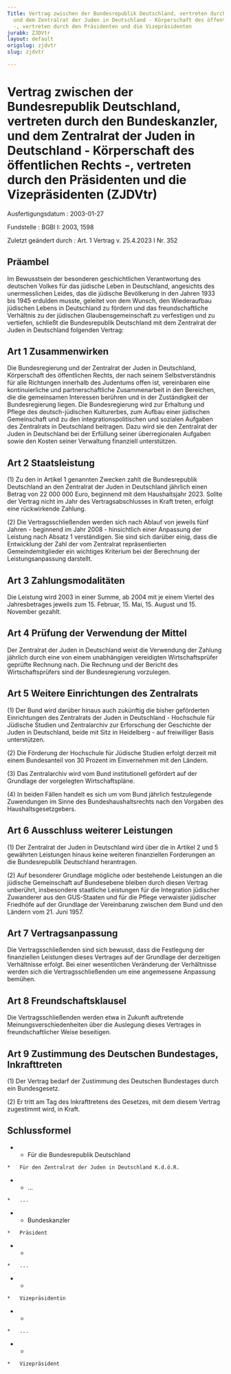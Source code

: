 ```yaml
---
Title: Vertrag zwischen der Bundesrepublik Deutschland, vertreten durch den Bundeskanzler,
  und dem Zentralrat der Juden in Deutschland - Körperschaft des öffentlichen Rechts
  -, vertreten durch den Präsidenten und die Vizepräsidenten
jurabk: ZJDVtr
layout: default
origslug: zjdvtr
slug: zjdvtr

---
```


# Vertrag zwischen der Bundesrepublik Deutschland, vertreten durch den Bundeskanzler, und dem Zentralrat der Juden in Deutschland - Körperschaft des öffentlichen Rechts -, vertreten durch den Präsidenten und die Vizepräsidenten (ZJDVtr)

Ausfertigungsdatum
:   2003-01-27

Fundstelle
:   BGBl I: 2003, 1598

Zuletzt geändert durch
:   Art. 1 Vertrag v. 25.4.2023 I Nr. 352


## Präambel

Im Bewusstsein der besonderen geschichtlichen Verantwortung des deutschen Volkes für das jüdische Leben in Deutschland, angesichts des unermesslichen Leides, das die jüdische Bevölkerung in den Jahren 1933 bis 1945 erdulden musste, geleitet von dem Wunsch, den Wiederaufbau jüdischen Lebens in Deutschland zu fördern und das freundschaftliche Verhältnis zu der jüdischen Glaubensgemeinschaft zu verfestigen und zu vertiefen, schließt die Bundesrepublik Deutschland mit dem Zentralrat der Juden in Deutschland folgenden Vertrag:


## Art 1 Zusammenwirken

Die Bundesregierung und der Zentralrat der Juden in Deutschland, Körperschaft des öffentlichen Rechts, der nach seinem Selbstverständnis für alle Richtungen innerhalb des Judentums offen ist, vereinbaren eine kontinuierliche und partnerschaftliche Zusammenarbeit in den Bereichen, die die gemeinsamen Interessen berühren und in der Zuständigkeit der Bundesregierung liegen. Die Bundesregierung wird zur Erhaltung und Pflege des deutsch-jüdischen Kulturerbes, zum Aufbau einer jüdischen Gemeinschaft und zu den integrationspolitischen und sozialen Aufgaben des Zentralrats in Deutschland beitragen. Dazu wird sie den Zentralrat der Juden in Deutschland bei der Erfüllung seiner überregionalen Aufgaben sowie den Kosten seiner Verwaltung finanziell unterstützen.


## Art 2 Staatsleistung

(1) Zu den in Artikel 1 genannten Zwecken zahlt die Bundesrepublik Deutschland an den Zentralrat der Juden in Deutschland jährlich einen Betrag von 22 000 000 Euro, beginnend mit dem Haushaltsjahr 2023. Sollte der Vertrag nicht im Jahr des Vertragsabschlusses in Kraft treten, erfolgt eine rückwirkende Zahlung.

(2) Die Vertragsschließenden werden sich nach Ablauf von jeweils fünf Jahren - beginnend im Jahr 2008 - hinsichtlich einer Anpassung der Leistung nach Absatz 1 verständigen. Sie sind sich darüber einig, dass die Entwicklung der Zahl der vom Zentralrat repräsentierten Gemeindemitglieder ein wichtiges Kriterium bei der Berechnung der Leistungsanpassung darstellt.


## Art 3 Zahlungsmodalitäten

Die Leistung wird 2003 in einer Summe, ab 2004 mit je einem Viertel des Jahresbetrages jeweils zum 15. Februar, 15. Mai, 15. August und 15. November gezahlt.


## Art 4 Prüfung der Verwendung der Mittel

Der Zentralrat der Juden in Deutschland weist die Verwendung der Zahlung jährlich durch eine von einem unabhängigen vereidigten Wirtschaftsprüfer geprüfte Rechnung nach. Die Rechnung und der Bericht des Wirtschaftsprüfers sind der Bundesregierung vorzulegen.


## Art 5 Weitere Einrichtungen des Zentralrats

(1) Der Bund wird darüber hinaus auch zukünftig die bisher geförderten Einrichtungen des Zentralrats der Juden in Deutschland - Hochschule für Jüdische Studien und Zentralarchiv zur Erforschung der Geschichte der Juden in Deutschland, beide mit Sitz in Heidelberg - auf freiwilliger Basis unterstützen.

(2) Die Förderung der Hochschule für Jüdische Studien erfolgt derzeit mit einem Bundesanteil von 30 Prozent im Einvernehmen mit den Ländern.

(3) Das Zentralarchiv wird vom Bund institutionell gefördert auf der Grundlage der vorgelegten Wirtschaftspläne.

(4) In beiden Fällen handelt es sich um vom Bund jährlich festzulegende Zuwendungen im Sinne des Bundeshaushaltsrechts nach den Vorgaben des Haushaltsgesetzgebers.


## Art 6 Ausschluss weiterer Leistungen

(1) Der Zentralrat der Juden in Deutschland wird über die in Artikel 2 und 5 gewährten Leistungen hinaus keine weiteren finanziellen Forderungen an die Bundesrepublik Deutschland herantragen.

(2) Auf besonderer Grundlage mögliche oder bestehende Leistungen an die jüdische Gemeinschaft auf Bundesebene bleiben durch diesen Vertrag unberührt, insbesondere staatliche Leistungen für die Integration jüdischer Zuwanderer aus den GUS-Staaten und für die Pflege verwaister jüdischer Friedhöfe auf der Grundlage der Vereinbarung zwischen dem Bund und den Ländern vom 21. Juni 1957.


## Art 7 Vertragsanpassung

Die Vertragsschließenden sind sich bewusst, dass die Festlegung der finanziellen Leistungen dieses Vertrages auf der Grundlage der derzeitigen Verhältnisse erfolgt. Bei einer wesentlichen Veränderung der Verhältnisse werden sich die Vertragsschließenden um eine angemessene Anpassung bemühen.


## Art 8 Freundschaftsklausel

Die Vertragsschließenden werden etwa in Zukunft auftretende Meinungsverschiedenheiten über die Auslegung dieses Vertrages in freundschaftlicher Weise beseitigen.


## Art 9 Zustimmung des Deutschen Bundestages, Inkrafttreten

(1) Der Vertrag bedarf der Zustimmung des Deutschen Bundestages durch ein Bundesgesetz.

(2) Er tritt am Tag des Inkrafttretens des Gesetzes, mit dem diesem Vertrag zugestimmt wird, in Kraft.


## Schlussformel


*    *   Für die Bundesrepublik Deutschland

    *   Für den Zentralrat der Juden in Deutschland K.d.ö.R.


*    *   ...

    *   ...


*    *   Bundeskanzler

    *   Präsident


*    *
    *   ...


*    *
    *   Vizepräsidentin


*    *
    *   ...


*    *
    *   Vizepräsident




